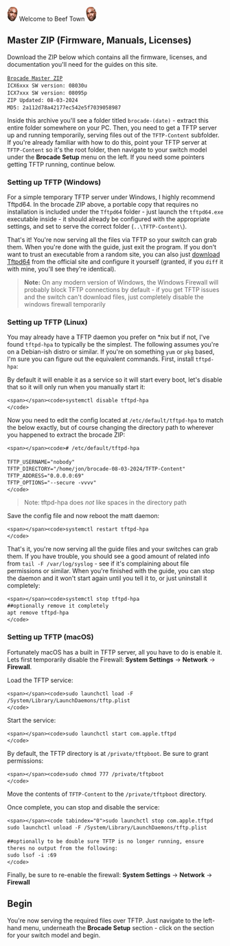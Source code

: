 ![barry](./barrysmallflip.png) Welcome to Beef Town ![barry](./barrysmall.png)

## Master ZIP (Firmware, Manuals, Licenses)

Download the ZIP below which contains all the firmware, licenses, and documentation you'll need for the guides on this site.

[`Brocade Master ZIP`](https://fohdeesha.com/docs/store/brocade-08-03-2024.zip)  
`ICX6xxx SW version: 08030u`  
`ICX7xxx SW version: 08095p`  
`ZIP Updated: 08-03-2024`  
`MD5: 2a112d78a42177ec542e5f7039058987`

Inside this archive you'll see a folder titled `brocade-(date)` - extract this entire folder somewhere on your PC. Then, you need to get a TFTP server up and running temporarily, serving files out of the `TFTP-Content` subfolder. If you're already familiar with how to do this, point your TFTP server at `TFTP-Content` so it's the root folder, then navigate to your switch model under the **Brocade Setup** menu on the left. If you need some pointers getting TFTP running, continue below.

### Setting up TFTP (Windows)

For a simple temporary TFTP server under Windows, I highly recommend Tftpd64. In the brocade ZIP above, a portable copy that requires no installation is included under the `Tftpd64` folder - just launch the `tftpd64.exe` executable inside - it should already be configured with the appropriate settings, and set to serve the correct folder (`..\TFTP-Content\`).

That's it! You're now serving all the files via TFTP so your switch can grab them. When you're done with the guide, just exit the program. If you don't want to trust an executable from a random site, you can also just [download Tftpd64](https://pjo2.github.io/tftpd64/) from the official site and configure it yourself (granted, if you `diff` it with mine, you'll see they're identical).

> **Note:** On any modern version of Windows, the Windows Firewall will probably block TFTP connections by default - if you get TFTP issues and the switch can't download files, just completely disable the windows firewall temporarily

### Setting up TFTP (Linux)

You may already have a TFTP daemon you prefer on \*nix but if not, I've found `tftpd-hpa` to typically be the simplest. The following assumes you're on a Debian-ish distro or similar. If you're on something `yum` or `pkg` based, I'm sure you can figure out the equivalent commands. First, install `tftpd-hpa`:

By default it will enable it as a service so it will start every boot, let's disable that so it will only run when you manually start it:

```
<span></span><code>systemctl disable tftpd-hpa
</code>
```

Now you need to edit the config located at `/etc/default/tftpd-hpa` to match the below exactly, but of course changing the directory path to wherever you happened to extract the brocade ZIP:

```
<span></span><code># /etc/default/tftpd-hpa

TFTP_USERNAME="nobody"
TFTP_DIRECTORY="/home/jon/brocade-08-03-2024/TFTP-Content"
TFTP_ADDRESS="0.0.0.0:69"
TFTP_OPTIONS="--secure -vvvv"
</code>
```

> Note: tftpd-hpa does _not_ like spaces in the directory path

Save the config file and now reboot the matt daemon:

```
<span></span><code>systemctl restart tftpd-hpa
</code>
```

That's it, you're now serving all the guide files and your switches can grab them. If you have trouble, you should see a good amount of related info from `tail -F /var/log/syslog` - see if it's complaining about file permissions or similar. When you're finished with the guide, you can stop the daemon and it won't start again until you tell it to, or just uninstall it completely:

```
<span></span><code>systemctl stop tftpd-hpa
##optionally remove it completely
apt remove tftpd-hpa
</code>
```

### Setting up TFTP (macOS)

Fortunately macOS has a built in TFTP server, all you have to do is enable it. Lets first temporarily disable the Firewall: **System Settings** -> **Network** -> **Firewall**.

Load the TFTP service:

```
<span></span><code>sudo launchctl load -F /System/Library/LaunchDaemons/tftp.plist
</code>
```

Start the service:

```
<span></span><code>sudo launchctl start com.apple.tftpd
</code>
```

By default, the TFTP directory is at `/private/tftpboot`. Be sure to grant permissions:

```
<span></span><code>sudo chmod 777 /private/tftpboot
</code>
```

Move the contents of `TFTP-Content` to the `/private/tftpboot` directory.

Once complete, you can stop and disable the service:

```
<span></span><code tabindex="0">sudo launchctl stop com.apple.tftpd
sudo launchctl unload -F /System/Library/LaunchDaemons/tftp.plist

##optionally to be double sure TFTP is no longer running, ensure theres no output from the following:
sudo lsof -i :69
</code>
```

Finally, be sure to re-enable the firewall: **System Settings** -> **Network** -> **Firewall**

## Begin

You're now serving the required files over TFTP. Just navigate to the left-hand menu, underneath the **Brocade Setup** section - click on the section for your switch model and begin.